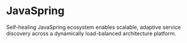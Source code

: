 # JavaSpring
Self-healing JavaSpring ecosystem enables scalable, adaptive service discovery across a dynamically load-balanced architecture platform.

